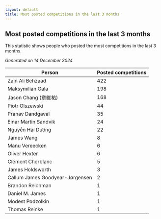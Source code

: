 ```yaml
---
layout: default
title: Most posted competitions in the last 3 months
---
```

## Most posted competitions in the last 3 months
This statistic shows people who posted the most competitions in the last 3 months.

*Generated on 14 December 2024*

| Person | Posted competitions |
| --- | --- |
| Zain Ali Behzaad | 422 |
| Maksymilian Gala | 198 |
| Jason Chang (章維祐) | 168 |
| Piotr Olszewski | 44 |
| Pranav Dandgaval | 35 |
| Einar Martin Sandvik | 24 |
| Nguyễn Hải Dương | 22 |
| James Wang | 8 |
| Manu Vereecken | 6 |
| Oliver Hexter | 6 |
| Clément Cherblanc | 5 |
| James Holdsworth | 3 |
| Callum James Goodyear-Jørgensen | 2 |
| Brandon Reichman | 1 |
| Daniel M. James | 1 |
| Modest Podzolkin | 1 |
| Thomas Reinke | 1 |
